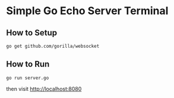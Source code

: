 # Simple Go Echo Server Terminal #

## How to Setup ##
    go get github.com/gorilla/websocket	

## How to Run ##
    go run server.go

then visit [http://localhost:8080](http://localhost:8080)

